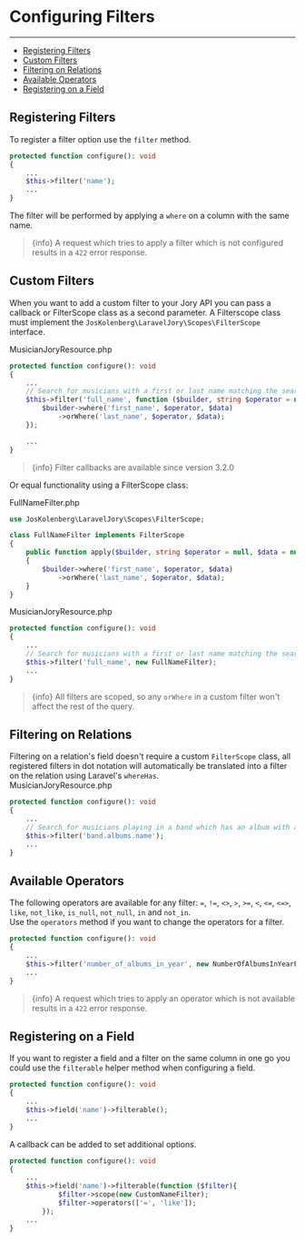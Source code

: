 # Configuring Filters

---

- [Registering Filters](#registering)
- [Custom Filters](#custom-filters)
- [Filtering on Relations](#relations)
- [Available Operators](#operators)
- [Registering on a Field](#field)

<a name="registering"></a>
## Registering Filters
To register a filter option use the ```filter``` method.

```php
protected function configure(): void
{
    ...
    $this->filter('name');
    ...
}
```
The filter will be performed by applying a ```where``` on a column with the same name.
> {info} A request which tries to apply a filter which is not configured results in a ```422``` error response.

<a name="custom-filters"></a>
## Custom Filters
When you want to add a custom filter to your Jory API you can pass a callback or FilterScope class as a second parameter. A Filterscope class must implement the ```JosKolenberg\LaravelJory\Scopes\FilterScope``` interface.

MusicianJoryResource.php
```php
protected function configure(): void
{
    ...
    // Search for musicians with a first or last name matching the search criteria
    $this->filter('full_name', function ($builder, string $operator = null, $data = null){
        $builder->where('first_name', $operator, $data)
            ->orWhere('last_name', $operator, $data);
    });

    ...
}
```
> {info} Filter callbacks are available since version 3.2.0

Or equal functionality using a FilterScope class:

FullNameFilter.php
```php
use JosKolenberg\LaravelJory\Scopes\FilterScope;

class FullNameFilter implements FilterScope
{
    public function apply($builder, string $operator = null, $data = null): void
    {
        $builder->where('first_name', $operator, $data)
            ->orWhere('last_name', $operator, $data);
    }
}
```
MusicianJoryResource.php
```php
protected function configure(): void
{
    ...
    // Search for musicians with a first or last name matching the search criteria
    $this->filter('full_name', new FullNameFilter);
    ...
}
```
> {info} All filters are scoped, so any ```orWhere``` in a custom filter won't affect the rest of the query.

<a name="relations"></a>
## Filtering on Relations
Filtering on a relation's field doesn't require a custom ```FilterScope``` class, all registered filters in dot notation will automatically be translated into a filter on the relation using Laravel's ```whereHas```.  
MusicianJoryResource.php
```php
protected function configure(): void
{
    ...
    // Search for musicians playing in a band which has an album with a name matching the search criteria
    $this->filter('band.albums.name');
    ...
}
```

<a name="operators"></a>
## Available Operators
The following operators are available for any filter: ```=```, ```!=```, ```<>```, ```>```, ```>=```, ```<```, ```<=```, ```<=>```, ```like```, ```not_like```, ```is_null```, ```not_null```, ```in``` and ```not_in```.  
Use the ```operators``` method if you want to change the operators for a filter.
```php
protected function configure(): void
{
    ...
    $this->filter('number_of_albums_in_year', new NumberOfAlbumsInYearFilter)->operators(['=', '>', '<']);
    ...
}
```
> {info} A request which tries to apply an operator which is not available results in a ```422``` error response.

<a name="field"></a>
## Registering on a Field
If you want to register a field and a filter on the same column in one go you could use the ```filterable``` helper method when configuring a field.
```php
protected function configure(): void
{
    ...
    $this->field('name')->filterable();
    ...
}
```
A callback can be added to set additional options.
```php
protected function configure(): void
{
    ...
    $this->field('name')->filterable(function ($filter){
            $filter->scope(new CustomNameFilter);
            $filter->operators(['=', 'like']);
        });
    ...
}
```
